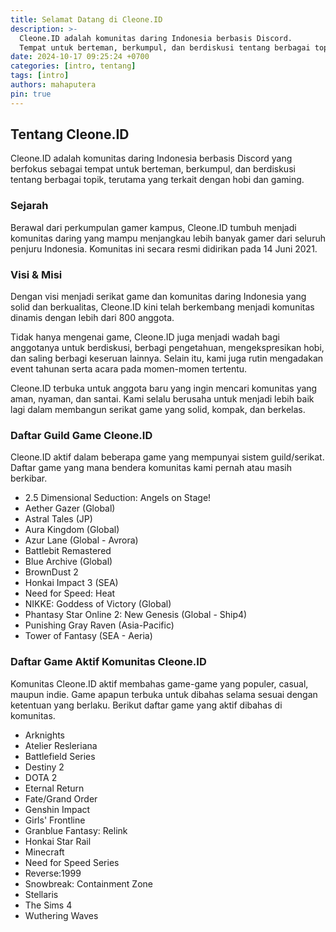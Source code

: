 ```yaml
---
title: Selamat Datang di Cleone.ID
description: >-
  Cleone.ID adalah komunitas daring Indonesia berbasis Discord.
  Tempat untuk berteman, berkumpul, dan berdiskusi tentang berbagai topik, terutama yang terkait dengan hobi dan gaming.
date: 2024-10-17 09:25:24 +0700
categories: [intro, tentang]
tags: [intro]
authors: mahaputera
pin: true
---
```


## Tentang Cleone.ID
Cleone.ID adalah komunitas daring Indonesia berbasis Discord yang berfokus sebagai tempat untuk berteman, berkumpul, dan berdiskusi tentang berbagai topik, terutama yang terkait dengan hobi dan gaming.

### Sejarah
Berawal dari perkumpulan gamer kampus, Cleone.ID tumbuh menjadi komunitas daring yang mampu menjangkau lebih banyak gamer dari seluruh penjuru Indonesia. Komunitas ini secara resmi didirikan pada 14 Juni 2021.

### Visi & Misi
Dengan visi menjadi serikat game dan komunitas daring Indonesia yang solid dan berkualitas, Cleone.ID kini telah berkembang menjadi komunitas dinamis dengan lebih dari 800 anggota.

Tidak hanya mengenai game, Cleone.ID juga menjadi wadah bagi anggotanya untuk berdiskusi, berbagi pengetahuan, mengekspresikan hobi, dan saling berbagi keseruan lainnya. Selain itu, kami juga rutin mengadakan event tahunan serta acara pada momen-momen tertentu.

Cleone.ID terbuka untuk anggota baru yang ingin mencari komunitas yang aman, nyaman, dan santai. Kami selalu berusaha untuk menjadi lebih baik lagi dalam membangun serikat game yang solid, kompak, dan berkelas.

### Daftar Guild Game Cleone.ID

Cleone.ID aktif dalam beberapa game yang mempunyai sistem guild/serikat. Daftar game yang mana bendera komunitas kami pernah atau masih berkibar.
- 2.5 Dimensional Seduction: Angels on Stage!
- Aether Gazer (Global)
- Astral Tales (JP)
- Aura Kingdom (Global)
- Azur Lane (Global - Avrora)
- Battlebit Remastered
- Blue Archive (Global)
- BrownDust 2
- Honkai Impact 3 (SEA)
- Need for Speed: Heat
- NIKKE: Goddess of Victory (Global)
- Phantasy Star Online 2: New Genesis (Global - Ship4)
- Punishing Gray Raven (Asia-Pacific)
- Tower of Fantasy (SEA - Aeria)

### Daftar Game Aktif Komunitas Cleone.ID

Komunitas Cleone.ID aktif membahas game-game yang populer, casual, maupun indie. Game apapun terbuka untuk dibahas selama sesuai dengan ketentuan yang berlaku. Berikut daftar game yang aktif dibahas di komunitas.
- Arknights
- Atelier Resleriana
- Battlefield Series
- Destiny 2
- DOTA 2
- Eternal Return
- Fate/Grand Order
- Genshin Impact
- Girls' Frontline
- Granblue Fantasy: Relink
- Honkai Star Rail
- Minecraft
- Need for Speed Series
- Reverse:1999
- Snowbreak: Containment Zone
- Stellaris
- The Sims 4
- Wuthering Waves
